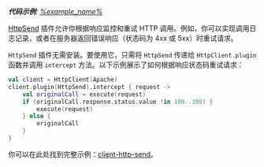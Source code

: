 [//]: # (title: 使用 HttpSend 拦截请求)

<primary-label ref="client-plugin"/>

<tldr>
<var name="example_name" value="client-http-send"/>
<p>
    <b>代码示例</b>:
    <a href="https://github.com/ktorio/ktor-documentation/tree/%ktor_version%/codeSnippets/snippets/%example_name%">
        %example_name%
    </a>
</p>
</tldr>

[HttpSend](https://api.ktor.io/ktor-client/ktor-client-core/io.ktor.client.plugins/-http-send/index.html) 插件允许你根据响应监控和重试 HTTP 调用。例如，你可以实现调用日志记录，或者在服务器返回错误响应（状态码为 4xx 或 5xx）时重试请求。

`HttpSend` 插件无需安装。要使用它，只需将 `HttpSend` 传递给 `HttpClient.plugin` 函数并调用 `intercept` 方法。以下示例展示了如何根据响应状态码重试请求：

```kotlin
val client = HttpClient(Apache)
client.plugin(HttpSend).intercept { request ->
    val originalCall = execute(request)
    if (originalCall.response.status.value !in 100..399) {
        execute(request)
    } else {
        originalCall
    }
}
```

你可以在此处找到完整示例：[client-http-send](https://github.com/ktorio/ktor-documentation/tree/%ktor_version%/codeSnippets/snippets/client-http-send)。